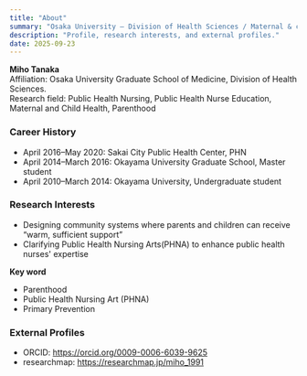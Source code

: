 ```yaml
---
title: "About"
summary: "Osaka University — Division of Health Sciences / Maternal & child health, public health nursing, parentality & primary prevention."
description: "Profile, research interests, and external profiles."
date: 2025-09-23
---
```


**Miho Tanaka**  
Affiliation: Osaka University Graduate School of Medicine, Division of Health Sciences.  
Research field: Public Health Nursing, Public Health Nurse Education, Maternal and Child Health, Parenthood

### Career History
- April 2016–May 2020: Sakai City Public Health Center, PHN
- April 2014–March 2016: Okayama University Graduate School, Master student
- April 2010–March 2014: Okayama University, Undergraduate student
  
### Research Interests
- Designing community systems where parents and children can receive “warm, sufficient support”
- Clarifying Public Health Nursing Arts(PHNA) to enhance public health nurses' expertise
  
**Key word**
- Parenthood
- Public Health Nursing Art (PHNA)
- Primary Prevention
   
### External Profiles
- ORCID: https://orcid.org/0009-0006-6039-9625
- researchmap: https://researchmap.jp/miho_1991

